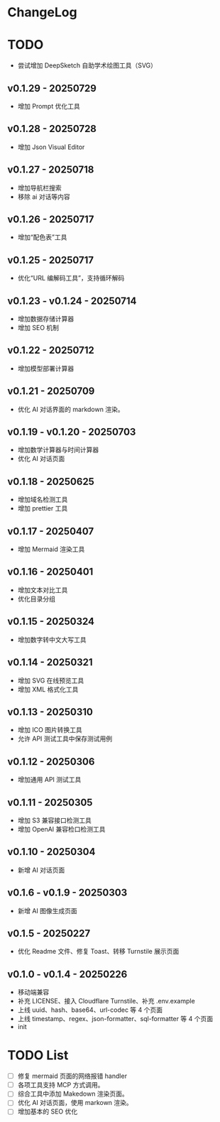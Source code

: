 # ChangeLog

# TODO

- 尝试增加 DeepSketch 自助学术绘图工具（SVG）

## v0.1.29 - 20250729

- 增加 Prompt 优化工具

## v0.1.28 - 20250728

- 增加 Json Visual Editor

## v0.1.27 - 20250718

- 增加导航栏搜索
- 移除 ai 对话等内容

## v0.1.26 - 20250717

- 增加“配色表”工具

## v0.1.25 - 20250717

- 优化“URL 编解码工具”，支持循环解码

## v0.1.23 - v0.1.24 - 20250714

- 增加数据存储计算器
- 增加 SEO 机制

## v0.1.22 - 20250712

- 增加模型部署计算器

## v0.1.21 - 20250709

- 优化 AI 对话界面的 markdown 渲染。

## v0.1.19 - v0.1.20 - 20250703

- 增加数学计算器与时间计算器
- 优化 AI 对话页面

## v0.1.18 - 20250625

- 增加域名检测工具
- 增加 prettier 工具

## v0.1.17 - 20250407

- 增加 Mermaid 渲染工具

## v0.1.16 - 20250401

- 增加文本对比工具
- 优化目录分组

## v0.1.15 - 20250324

- 增加数字转中文大写工具

## v0.1.14 - 20250321

- 增加 SVG 在线预览工具
- 增加 XML 格式化工具

## v0.1.13 - 20250310

- 增加 ICO 图片转换工具
- 允许 API 测试工具中保存测试用例

## v0.1.12 - 20250306

- 增加通用 API 测试工具

## v0.1.11 - 20250305

- 增加 S3 兼容接口检测工具
- 增加 OpenAI 兼容检口检测工具

## v0.1.10 - 20250304

- 新增 AI 对话页面

## v0.1.6 - v0.1.9 - 20250303

- 新增 AI 图像生成页面

## v0.1.5 - 20250227

- 优化 Readme 文件、修复 Toast、转移 Turnstile 展示页面

## v0.1.0 - v0.1.4 - 20250226

- 移动端兼容
- 补充 LICENSE、接入 Cloudflare Turnstile、补充 .env.example
- 上线 uuid、hash、base64、url-codec 等 4 个页面
- 上线 timestamp、regex、json-formatter、sql-formatter 等 4 个页面
- init

# TODO List

- [ ] 修复 mermaid 页面的网络报错 handler
- [ ] 各项工具支持 MCP 方式调用。
- [ ] 综合工具中添加 Makedown 渲染页面。
- [ ] 优化 AI 对话页面，使用 markown 渲染。
- [ ] 增加基本的 SEO 优化
